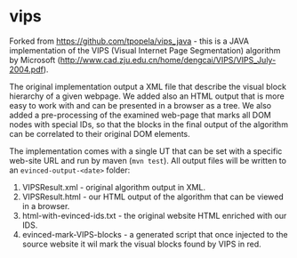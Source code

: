vips
=====

Forked from https://github.com/tpopela/vips_java - this is a JAVA implementation of the VIPS (Visual Internet Page Segmentation) algorithm by Microsoft (http://www.cad.zju.edu.cn/home/dengcai/VIPS/VIPS_July-2004.pdf).

The original implementation output a XML file that describe the visual block hierarchy of a given webpage. We added also an HTML output that is more easy to work with and can be presented in a browser as a tree. We also added a pre-processing of the examined web-page that marks all DOM nodes with special IDs, so that the blocks in the final output of the algorithm can be correlated to their original DOM elements. 

The implementation comes with a single UT that can be set with a specific web-site URL and run by maven (`mvn test`).
All output files will be written to an `evinced-output-<date>` folder:
1. VIPSResult.xml - original algorithm output in XML.
2. VIPSResult.html - our HTML output of the algorithm that can be viewed in a browser.
3. html-with-evinced-ids.txt - the original website HTML enriched with our IDS.
4. evinced-mark-VIPS-blocks - a generated script that once injected to the source website it wil mark the visual blocks found by VIPS in red.
